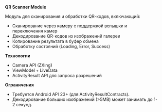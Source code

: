 **QR Scanner Module**

Модуль для сканирования и обработки QR-кодов, включающий:
- Сканирование через камеру с поддержкой вспышки и переключения камер
- Декодирование QR-кодов из изображений галереи
- Копирование результата в буфер обмена
- Обработку состояний (Loading, Error, Success)

**Технологии**

- Camera API (ZXing)
- ViewModel + LiveData
- ActivityResult API для запроса разрешений


**Ограничения**
- Требуется Android API 23+ (для ActivityResultContracts).
- Декодирование больших изображений (>5MB) может занимать до 1-2 секунд.
